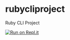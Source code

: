 # rubycliproject
Ruby CLI Project

[![Run on Repl.it](https://repl.it/badge/github/wonderfulkasey/rubycliproject)](https://repl.it/github/wonderfulkasey/rubycliproject)